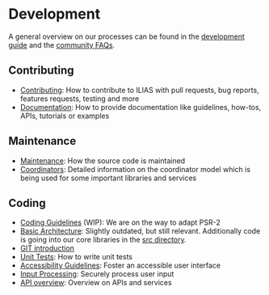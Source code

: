 # Development

A general overview on our processes can be found in the [development guide](https://docu.ilias.de/goto_docu_pg_211_42.html) and the [community FAQs](https://docu.ilias.de/goto_docu_wiki_wpage_4276_5307.html).

## Contributing

- [Contributing](contributing.md): How to contribute to ILIAS with pull requests, bug reports, features requests, testing and more
- [Documentation](docs-guidelines.md): How to provide documentation like guidelines, how-tos, APIs, tutorials or examples

## Maintenance

- [Maintenance](maintenance.md): How the source code is maintained
- [Coordinators](coordinators.md): Detailed information on the coordinator model which is being used for some important libraries and services

## Coding

- [Coding Guidelines](http://www.ilias.de/docu/goto_docu_pg_202_42.html) (WIP): We are on the way to adapt PSR-2
- [Basic Architecture](https://docu.ilias.de/goto_docu_pg_199_42.html): Slightly outdated, but still relevant. Additionally code is going into our core libraries in the [src directory](../../src/README.md).
- [GIT introduction](https://docu.ilias.de/goto_docu_pg_15604_42.html)
- [Unit Tests](../../tests/README.md): How to write unit tests
- [Accessibility Guidelines](accessibility.md): Foster an accessible user interface
- [Input Processing](input-processing.md): Securely process user input
- [API overview](api-overview.md): Overview on APIs and services